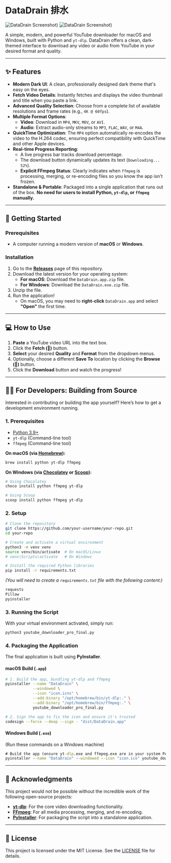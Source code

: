 # DataDrain 排水

![DataDrain Screenshot]([https://github.com/user-attachments/assets/5e54acd8-78c0-4d6f-9d67-d2cecc3a0a55))
![DataDrain Screenshot]([https://github.com/user-attachments/assets/2ce6ff46-e0de-42ec-87f4-b2395c428d63))

A simple, modern, and powerful YouTube downloader for macOS and Windows, built with Python and `yt-dlp`. DataDrain offers a clean, dark-themed interface to download any video or audio from YouTube in your desired format and quality.

---

## ✨ Features

-   **Modern Dark UI**: A clean, professionally designed dark theme that's easy on the eyes.
-   **Fetch Video Details**: Instantly fetches and displays the video thumbnail and title when you paste a link.
-   **Advanced Quality Selection**: Choose from a complete list of available resolutions and frame rates (e.g., `4K @ 60fps`).
-   **Multiple Format Options**:
    -   **Video**: Download in `MP4`, `MKV`, `MOV`, or `AVI`.
    -   **Audio**: Extract audio-only streams to `MP3`, `FLAC`, `WAV`, or `M4A`.
-   **QuickTime Optimization**: The `MP4` option automatically re-encodes the video to the H.264 codec, ensuring perfect compatibility with QuickTime and other Apple devices.
-   **Real-time Progress Reporting**:
    -   A live progress bar tracks download percentage.
    -   The download button dynamically updates its text (`Downloading... 52%`).
    -   **Explicit FFmpeg Status**: Clearly indicates when `ffmpeg` is processing, merging, or re-encoding files so you know the app isn't frozen.
-   **Standalone & Portable**: Packaged into a single application that runs out of the box. **No need for users to install Python, `yt-dlp`, or `ffmpeg` manually.**

---

## 🚀 Getting Started

### Prerequisites

-   A computer running a modern version of **macOS** or **Windows**.

### Installation

1.  Go to the **[Releases](https://github.com/your-username/your-repo/releases)** page of this repository.
2.  Download the latest version for your operating system:
    -   **For macOS**: Download the `DataDrain.app.zip` file.
    -   **For Windows**: Download the `DataDrain.exe.zip` file.
3.  Unzip the file.
4.  Run the application!
    -   On macOS, you may need to **right-click** `DataDrain.app` and select **"Open"** the first time.

---

## 💻 How to Use

1.  **Paste** a YouTube video URL into the text box.
2.  Click the **Fetch (🔎)** button.
3.  **Select** your desired **Quality** and **Format** from the dropdown menus.
4.  Optionally, choose a different **Save To** location by clicking the **Browse (📁)** button.
5.  Click the **Download** button and watch the progress!

---

## 👨‍💻 For Developers: Building from Source

Interested in contributing or building the app yourself? Here’s how to get a development environment running.

### 1. Prerequisites

-   [Python 3.9+](https://www.python.org/)
-   `yt-dlp` (Command-line tool)
-   `ffmpeg` (Command-line tool)

**On macOS (via [Homebrew](https://brew.sh/)):**
```bash
brew install python yt-dlp ffmpeg
```
**On Windows (via [Chocolatey](https://chocolatey.org/) or [Scoop](https://scoop.sh/)):**
```bash
# Using Chocolatey
choco install python ffmpeg yt-dlp

# Using Scoop
scoop install python ffmpeg yt-dlp
```

### 2. Setup

```bash
# Clone the repository
git clone https://github.com/your-username/your-repo.git
cd your-repo

# Create and activate a virtual environment
python3 -m venv venv
source venv/bin/activate  # On macOS/Linux
# venv\Scripts\activate   # On Windows

# Install the required Python libraries
pip install -r requirements.txt
```

*(You will need to create a `requirements.txt` file with the following content:)*
```txt
requests
Pillow
pyinstaller
```

### 3. Running the Script
With your virtual environment activated, simply run:
```bash
python3 youtube_downloader_pro_final.py
```

### 4. Packaging the Application

The final application is built using **PyInstaller**.

#### macOS Build (`.app`)

```bash
# 1. Build the app, bundling yt-dlp and ffmpeg
pyinstaller --name "DataDrain" \
            --windowed \
            --icon "icon.icns" \
            --add-binary "/opt/homebrew/bin/yt-dlp:." \
            --add-binary "/opt/homebrew/bin/ffmpeg:." \
            youtube_downloader_pro_final.py

# 2. Sign the app to fix the icon and ensure it's trusted
codesign --force --deep --sign - "dist/DataDrain.app"
```

#### Windows Build (`.exe`)

(Run these commands on a Windows machine)
```cmd
# Build the app (ensure yt-dlp.exe and ffmpeg.exe are in your system PATH)
pyinstaller --name "DataDrain" --windowed --icon "icon.ico" youtube_downloader_pro_final.py
```

---

## 🙏 Acknowledgments

This project would not be possible without the incredible work of the following open-source projects:

-   **[yt-dlp](https://github.com/yt-dlp/yt-dlp)**: For the core video downloading functionality.
-   **[FFmpeg](https://ffmpeg.org/)**: For all media processing, merging, and re-encoding.
-   **[PyInstaller](https://pyinstaller.org/)**: For packaging the script into a standalone application.

---

## 📄 License

This project is licensed under the MIT License. See the [LICENSE](LICENSE) file for details.

